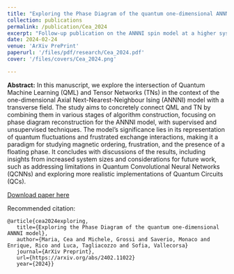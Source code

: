```yaml
---
title: "Exploring the Phase Diagram of the quantum one-dimensional ANNNI model"
collection: publications
permalink: /publication/Cea_2024
excerpt: "Follow-up publication on the ANNNI spin model at a higher system's size."
date: 2024-02-24
venue: 'ArXiv PrePrint'
paperurl: '/files/pdf/research/Cea_2024.pdf'
cover: '/files/covers/Cea_2024.png'

---
```

**Abstract:** In this manuscript, we explore the intersection of Quantum Machine Learning (QML) and Tensor Networks (TNs) in the context of the one-dimensional Axial Next-Nearest-Neighbour Ising (ANNNI) model with a transverse field. The study aims to concretely connect QML and TN by combining them in various stages of algorithm construction, focusing on phase diagram reconstruction for the ANNNI model, with supervised and unsupervised techniques. The model’s significance lies in its representation of quantum fluctuations and frustrated exchange interactions, making it a paradigm for studying magnetic ordering, frustration, and the presence of a floating phase. It concludes with discussions of the results, including insights from increased system sizes and considerations for future work, such as addressing limitations in Quantum Convolutional Neural Networks (QCNNs) and exploring more realistic implementations of Quantum Circuits (QCs).

[Download paper here](http://saveriomonaco.github.io/files/pdf/research/Cea_2024.pdf)

Recommended citation: 

```
@article{cea2024exploring,
   title={Exploring the Phase Diagram of the quantum one-dimensional ANNNI model},
   author={Maria, Cea and Michele, Grossi and Saverio, Monaco and Enrique, Rico and Luca, Tagliacozzo and Sofia, Vallecorsa}
   journal={ArXiv Preprint},
   url={https://arxiv.org/abs/2402.11022}
   year={2024}}
```